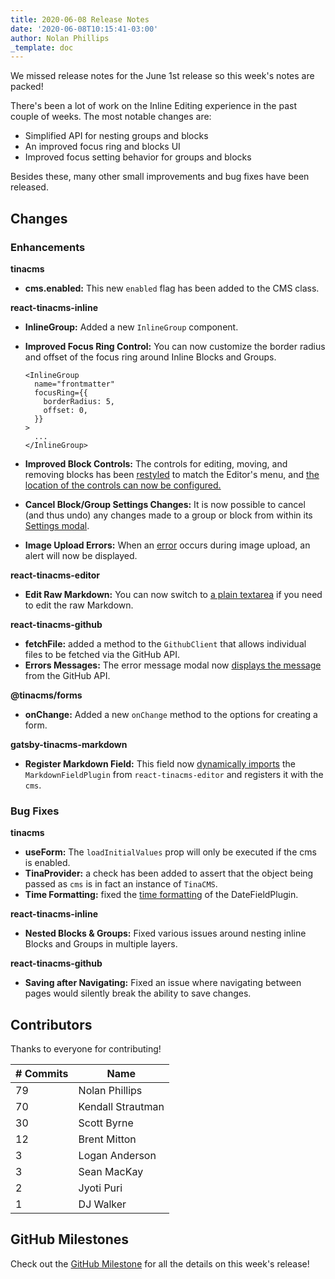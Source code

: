 ```yaml
---
title: 2020-06-08 Release Notes
date: '2020-06-08T10:15:41-03:00'
author: Nolan Phillips
_template: doc
---
```


We missed release notes for the June 1st release so this week's notes are packed!

There's been a lot of work on the Inline Editing experience in the past couple of weeks. The most notable changes are:

- Simplified API for nesting groups and blocks
- An improved focus ring and blocks UI
- Improved focus setting behavior for groups and blocks

Besides these, many other small improvements and bug fixes have been released.

## Changes

### Enhancements

**tinacms**

- **cms.enabled:** This new `enabled` flag has been added to the CMS class.

**react-tinacms-inline**

- **InlineGroup:** Added a new `InlineGroup` component.
- **Improved Focus Ring Control:** You can now customize the border radius and offset of the focus ring around Inline Blocks and Groups.

  ```tsx
  <InlineGroup
    name="frontmatter"
    focusRing={{
      borderRadius: 5,
      offset: 0,
    }}
  >
    ...
  </InlineGroup>
  ```

- **Improved Block Controls:** The controls for editing, moving, and removing blocks has been [restyled](https://github.com/tinacms/tinacms/pull/1203) to match the Editor's menu, and [the location of the controls can now be configured.](https://github.com/tinacms/tinacms/pull/1210)
- **Cancel Block/Group Settings Changes:** It is now possible to cancel (and thus undo) any changes made to a group or block from within its [Settings modal](https://github.com/tinacms/tinacms/pull/1204).
- **Image Upload Errors:** When an [error](https://github.com/tinacms/tinacms/pull/1173) occurs during image upload, an alert will now be displayed.

**react-tinacms-editor**

- **Edit Raw Markdown:** You can now switch to [a plain textarea](https://github.com/tinacms/tinacms/issues/626) if you need to edit the raw Markdown.

**react-tinacms-github**

- **fetchFile:** added a method to the `GithubClient` that allows individual files to be fetched via the GitHub API.
- **Errors Messages:** The error message modal now [displays the message](https://github.com/tinacms/tinacms/pull/1183) from the GitHub API.

**@tinacms/forms**

- **onChange:** Added a new `onChange` method to the options for creating a form.

**gatsby-tinacms-markdown**

- **Register Markdown Field:** This field now [dynamically imports](https://github.com/tinacms/tinacms/pull/1175) the `MarkdownFieldPlugin` from `react-tinacms-editor` and registers it with the `cms`.

### Bug Fixes

**tinacms**

- **useForm:** The `loadInitialValues` prop will only be executed if the cms is enabled.
- **TinaProvider:** a check has been added to assert that the object being passed as `cms` is in fact an instance of `TinaCMS`.
- **Time Formatting:** fixed the [time formatting](https://github.com/tinacms/tinacms/pull/1150) of the DateFieldPlugin.

**react-tinacms-inline**

- **Nested Blocks & Groups:** Fixed various issues around nesting inline Blocks and Groups in multiple layers.

**react-tinacms-github**

- **Saving after Navigating:** Fixed an issue where navigating between pages would silently break the ability to save changes.

## Contributors

Thanks to everyone for contributing!

| # Commits | Name              |
| --------- | ----------------- |
| 79        | Nolan Phillips    |
| 70        | Kendall Strautman |
| 30        | Scott Byrne       |
| 12        | Brent Mitton      |
| 3         | Logan Anderson    |
| 3         | Sean MacKay       |
| 2         | Jyoti Puri        |
| 1         | DJ Walker         |

## GitHub Milestones

Check out the [GitHub Milestone](https://github.com/tinacms/tinacms/milestone/26?closed=1) for all the details on this week's release!
